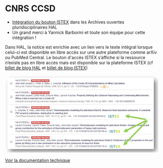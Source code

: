 # CNRS CCSD

* [Intégration du bouton ISTEX](https://doc.istex.fr/users/integration/ent-web/#bouton-istex-integre) dans les Archives ouvertes pluridisciplinaires HAL
* Un grand merci à Yannick Barborini et toute son équipe pour cette intégration !

Dans HAL, la notice est enrichie avec un lien vers le texte intégral lorsque celui-ci est disponible en libre accès sur une autre plateforme comme arXiv ou PubMed Central. Le bouton d'accès ISTEX s’affiche si la ressource n’existe pas en libre accès mais est disponible sur la plateforme ISTEX \(cf [billet de blog HAL](https://www.ccsd.cnrs.fr/2018/02/faciliter-acces-au-texte-integral-en-signalant-les-ressources-en-libre-acces/) et [billet de blog ISTEX](http://blog.istex.fr/une-nouvelle-integration-du-bouton-istex-hal/)\)

![](../../.gitbook/assets/istexhal1.JPG)

[Voir la documentation technique](https://doc.istex.fr/users/integration/ent-web/#bouton-istex-integre)

